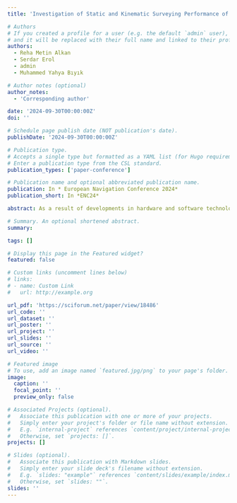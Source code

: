 ```yaml
---
title: 'Investigation of Static and Kinematic Surveying Performance of Handheld GNSS Receiver'

# Authors
# If you created a profile for a user (e.g. the default `admin` user), write the username (folder name) here
# and it will be replaced with their full name and linked to their profile.
authors:
  - Reha Metin Alkan
  - Serdar Erol
  - admin
  - Muhammed Yahya Bıyık

# Author notes (optional)
author_notes:
  - 'Corresponding author'

date: '2024-09-30T00:00:00Z'
doi: ''

# Schedule page publish date (NOT publication's date).
publishDate: '2024-09-30T00:00:00Z'

# Publication type.
# Accepts a single type but formatted as a YAML list (for Hugo requirements).
# Enter a publication type from the CSL standard.
publication_types: ['paper-conference']

# Publication name and optional abbreviated publication name.
publication: In * European Navigation Conference 2024*
publication_short: In *ENC24*

abstract: As a result of developments in hardware and software technologies, the raw GNSS data can now be collected on different platforms, like smartphones, tablet computers and handheld receivers. In this study, the static and kinematic positioning performance of the Garmin GPSMAP 66sr handheld GNSS receiver has been tested. For the static test, GNSS data was collected for 24 hours on September 18-19, 2023. The collected daily dataset was divided into shorter sessions of 1, 2, 4 and 12 hours to assess the performance of the Garmin receiver as a function of occupation time. The whole and subgroup data were processed with the relative method by Topcon MAGNET Office software. Three continuously operating reference stations, i.e., ISTA, PALA and YALI, were used as reference control points to form a very short, short and relatively long baseline of about 45 meters, 5 km and 73 km, respectively. The coordinates obtained from each of the three different baseline solutions were compared with the known coordinates. For a realistic kinematic test, the data was collected by walking for approximately 1 hour in a stadium on campus on July 29, 2023, using the Garmin and geodetic-grade GNSS receivers that connected to the same measurement pole. The collected data from both receivers was processed with the relative method, and the calculated Garmin coordinates were compared with those calculated by the geodetic receiver. The whole and subgroup static and kinematic data of the Garmin receiver were processed again with the Canadian Spatial Reference System Precise Point Positioning (CSRS-PPP) online service and the obtained PPP solutions were compared with the known coordinates. The overall results show that the Garmin GPSMAP 66sr handheld receiver provides accuracy in the decimeter-to-centimeter range using the relative method when integer uncertainties were correctly resolved and, in the meter-to-centimeter range using the PPP technique.

# Summary. An optional shortened abstract.
summary: 

tags: []

# Display this page in the Featured widget?
featured: false

# Custom links (uncomment lines below)
# links:
# - name: Custom Link
#   url: http://example.org

url_pdf: 'https://sciforum.net/paper/view/18486'
url_code: ''
url_dataset: ''
url_poster: ''
url_project: ''
url_slides: ''
url_source: ''
url_video: ''

# Featured image
# To use, add an image named `featured.jpg/png` to your page's folder.
image:
  caption: ''
  focal_point: ''
  preview_only: false

# Associated Projects (optional).
#   Associate this publication with one or more of your projects.
#   Simply enter your project's folder or file name without extension.
#   E.g. `internal-project` references `content/project/internal-project/index.md`.
#   Otherwise, set `projects: []`.
projects: []

# Slides (optional).
#   Associate this publication with Markdown slides.
#   Simply enter your slide deck's filename without extension.
#   E.g. `slides: "example"` references `content/slides/example/index.md`.
#   Otherwise, set `slides: ""`.
slides: ''
---
```



